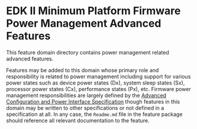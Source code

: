# **EDK II Minimum Platform Firmware Power Management Advanced Features**

This feature domain directory contains power management related advanced features.

Features may be added to this domain whose primary role and responsibility is related to power management including
support for various power states such as device power states (Dx), system sleep states (Sx), processor power states (Cx),
performance states (Px), etc. Firmware power management responsibilities are largely defined by the
[Advanced Configuration and Power Interface Specification](https://uefi.org/specifications) though features
in this domain may be written to other specifications or not defined in a specification at all. In any case, the
`Readme.md` file in the feature package should reference all relevant documentation to the feature.
